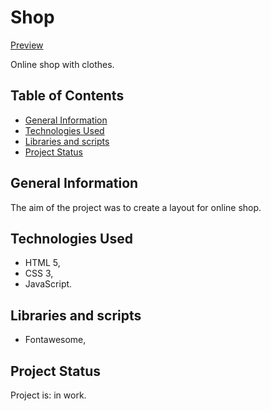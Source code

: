 # Shop


[Preview](https://arkbog.github.io/shop/)


Online shop with clothes.


## Table of Contents


* [General Information](#general-information)
* [Technologies Used](#technologies-used)
* [Libraries and scripts](#libraries-and-scripts)
* [Project Status](#project-status)


## General Information


The aim of the project was to create a layout for online shop. 

## Technologies Used
- HTML 5,
- CSS 3,
- JavaScript.

## Libraries and scripts
- Fontawesome,

## Project Status
Project is: in work.


